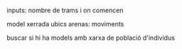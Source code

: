 inputs: nombre de trams i on comencen

model xerrada ubics arenas: moviments

buscar si hi ha models amb xarxa de població d'individus
